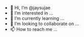 - 👋 Hi, I’m @jaysujae
- 👀 I’m interested in ...
- 🌱 I’m currently learning ...
- 💞️ I’m looking to collaborate on ...
- 📫 How to reach me ...

<!---
jaysujae/jaysujae is a ✨ special ✨ repository because its `README.md` (this file) appears on your GitHub profile.
You can click the Preview link to take a look at your changes.
--->
